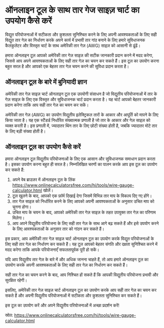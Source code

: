ऑनलाइन टूल के साथ तार गेज साइज़ चार्ट का उपयोग कैसे करें
========================================================

विद्युत परियोजनाओं में सटीकता और कुशलता सुनिश्चित करने के लिए अपनी आवश्यकताओं के लिए सही विद्युत तार गेज़ का निर्धारण करके अपने कार्य में प्रभावी तार गांठ बनाने के लिए हमारे सुविधाजनक कैलकुलेटर और विस्तृत चार्ट के साथ अमेरिकी तार गेज़ (AWG) साइज़ को आसानी से ढूंढें।

हमारा ऑनलाइन टूल आपको अमेरिकी तार गेज़ साइज़ की सटीक जानकारी प्रदान करने में मदद करेगा, जिससे आप अपने आवश्यकताओं के लिए सही तार गेज़ का चयन कर सकते हैं। इस टूल का उपयोग करना बहुत सरल है और आपको एक बेहतर तार गेज़ चयन करने की सुविधा प्रदान करता है।

ऑनलाइन टूल के बारे में बुनियादी ज्ञान
-------------------------------------

अमेरिकी तार गेज़ साइज़ चार्ट ऑनलाइन टूल एक उपयोगी संसाधन है जो विद्युतीय परियोजनाओं में तार के गेज़ साइज़ के लिए एक विस्तृत और सुविधाजनक चार्ट प्रदान करता है। यह चार्ट आपको बेहतर जानकारी प्रदान करेगा ताकि आप सही तार गेज़ का चयन कर सकें।

अमेरिकी तार गेज़ (AWG) का उपयोग विद्युतीय इलेक्ट्रिकल तारों के आकार और आपूर्ति को मापने के लिए किया जाता है। यह एक स्टैंडर्ड निर्धारित संख्यात्मक प्रणाली है जो तार के आकार और गेज़ साइज़ को व्यक्त करती है। इस प्रणाली में, ज्यादातर थिंन तार के लिए छोटी संख्या होती है, जबकि ज्यादातर मोटे तार के लिए बड़ी संख्या होती है।

ऑनलाइन टूल का उपयोग कैसे करें
-----------------------------

हमारा ऑनलाइन टूल विद्युतीय परियोजनाओं के लिए एक आसान और सुविधाजनक समाधान प्रदान करता है। इसका उपयोग करना बहुत ही सरल है। निम्नलिखित चरणों का पालन करके आप इस टूल का उपयोग कर सकते हैं:

1. अपने वेब ब्राउज़र में ऑनलाइन टूल के लिंक <https://www.onlinecalculatorsfree.com/hi/tools/wire-gauge-calculator.html> खोलें।
2. टूल खुलने के बाद, आपको एक फ़ॉर्म दिखाई देगा जिसमें विभिन्न तार माप के विकल्प दिए गए होंगे।
3. तार गेज़ साइज़ को निर्धारित करने के लिए आपको अपनी आवश्यकताओं के अनुसार उचित माप को चुनना होगा।
4. उचित माप के चयन के बाद, आपको अमेरिकी तार गेज़ साइज़ के तहत उपयुक्त तार गेज़ का परिणाम मिलेगा।
5. आप अपने विद्युतीय परियोजना के लिए सही तार गेज़ के साथ आगे बढ़ सकते हैं और इसे उपयोग करने के लिए आवश्यकताओं के अनुसार तार को गांठन कर सकते हैं।

इस प्रकार, आप अमेरिकी तार गेज़ साइज़ चार्ट ऑनलाइन टूल का उपयोग करके विद्युत परियोजनाओं के लिए सही तार गेज़ का निर्धारण कर सकते हैं। यह टूल आपको बेहतर संगति और दक्षता सुनिश्चित करने में मदद करेगा ताकि आपके परियोजनाएँ सफलतापूर्वक पूरी हो सकें।

यदि आप विद्युतीय तार गेज़ के बारे में और अधिक जानना चाहते हैं, तो आप हमारे ऑनलाइन टूल का उपयोग करके अपनी आवश्यकताओं के लिए सही तार गेज़ का निर्धारण कर सकते हैं।

सही तार गेज़ का चयन करने के बाद, आप निश्चित हों सकते हैं कि आपकी विद्युतीय परियोजना प्रभावी और सुरक्षित रहेगी।

इसलिए, अमेरिकी तार गेज़ साइज़ चार्ट ऑनलाइन टूल का उपयोग करके आप सही तार गेज़ का चयन कर सकते हैं और अपनी विद्युतीय परियोजनाओं में सटीकता और कुशलता सुनिश्चित कर सकते हैं।

इस टूल का उपयोग करें और अपने विद्युतीय परियोजनाओं में अच्छा प्रदर्शन करें!

स्रोत: <https://www.onlinecalculatorsfree.com/hi/tools/wire-gauge-calculator.html>
